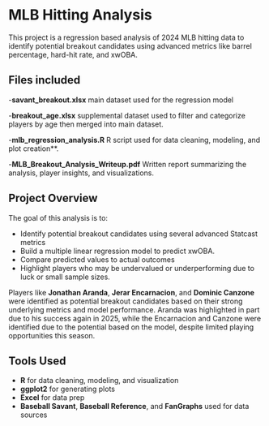 # MLB Hitting Analysis
This project is a regression based analysis of 2024 MLB hitting data to identify potential breakout candidates using advanced metrics like barrel percentage, hard-hit rate, and xwOBA.

## Files included 

-**savant_breakout.xlsx**
main dataset used for the regression model

-**breakout_age.xlsx**
supplemental dataset used to filter and categorize players by age then merged into main dataset.

-**mlb_regression_analysis.R**
R script used for data cleaning, modeling, and plot creation**.

-**MLB_Breakout_Analysis_Writeup.pdf**
Written report summarizing the analysis, player insights, and visualizations.

## Project Overview

The goal of this analysis is to: 
- Identify potential breakout candidates using several advanced Statcast metrics
- Build a multiple linear regression model to predict xwOBA.
- Compare predicted values to actual outcomes
- Highlight players who may be undervalued or underperforming due to luck or small sample sizes.

Players like **Jonathan Aranda**, **Jerar Encarnacion**, and **Dominic Canzone** were identified as potential breakout candidates based on their strong underlying metrics and model performance. 
Aranda was highlighted in part due to his success again in 2025, while the Encarnacion and Canzone were identified due to the potential based on the model, despite limited playing opportunities this season.

## Tools Used

- **R** for data cleaning, modeling, and visualization
- **ggplot2** for generating plots
- **Excel** for data prep 
- **Baseball Savant**, **Baseball Reference**, and **FanGraphs**  used for data sources
